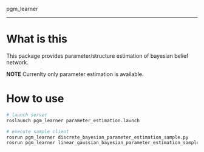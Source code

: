 pgm_learner
- - -

# What is this

This package provides parameter/structure estimation of bayesian belief network.

**NOTE** Currenlty only parameter estimation is available.

# How to use

```bash
# launch server
roslaunch pgm_learner parameter_estimation.launch
```

```bash
# execute sample client
rosrun pgm_learner discrete_bayesian_parameter_estimation_sample.py
rosrun pgm_learner linear_gaussian_bayesian_parameter_estimation_sample.py
```
